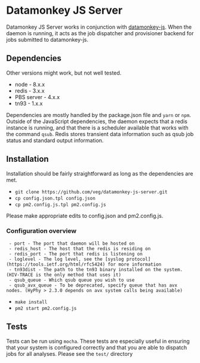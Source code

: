 Datamonkey JS Server
========================

Datamonkey JS Server works in conjunction with [datamonkey-js](http://github.com/veg/datamonkey-js). When the daemon is running, it acts as the job dispatcher and provisioner backend for jobs submitted to datamonkey-js. 

## Dependencies

Other versions might work, but not well tested.

* node - 8.x.x
* redis - 3.x.x
* PBS server - 4.x.x
* tn93 - 1.x.x

Dependencies are mostly handled by the package.json file and `yarn` or `npm`. Outside of the JavaScript dependencies, the daemon expects that a redis instance is running, and that there is a scheduler available that works with the command `qsub`. Redis stores transient data information such as qsub job status and standard output information. 


## Installation

Installation should be fairly straightforward as long as the dependencies are met.

* `git clone https://github.com/veg/datamonkey-js-server.git`
* `cp config.json.tpl config.json`
* `cp pm2.config.js.tpl pm2.config.js`
 
 Please make appropriate edits to config.json and pm2.config.js.
 
 ### Configuration overview
 ```
  - port - The port that daemon will be hosted on
  - redis_host - The host that the redis is residing on
  - redis_port - The port that redis is listening on
  - loglevel - The log level, see the [syslog protocol](https://tools.ietf.org/html/rfc5424) for more information
  - tn93dist - The path to the tn93 binary installed on the system. (HIV-TRACE is the only method that uses it)
  - qsub_queue - Which qsub queue you wish to use
  - qsub_avx_queue - To be deprecated, specify queue that has avx nodes. (HyPhy > 2.3.0 depends on avx system calls being available)
```
 

* `make install`
* `pm2 start pm2.config.js`

## Tests
Tests can be run using `mocha`. These tests are especially useful in ensuring that your system is configured correctly and that you are able to dispatch jobs for all analyses. Please see the `test/` directory

